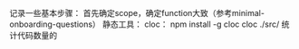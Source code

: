 记录一些基本步骤：
首先确定scope，确定function大致（参考minimal-onboarding-questions）
静态工具：
cloc： npm install -g cloc
cloc ./src/ 
统计代码数量的
